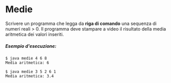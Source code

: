 # Medie

Scrivere un programma che legga da **riga di comando** una sequenza di numeri reali > 0. Il programma deve stampare a video il risultato della media aritmetica dei valori inseriti.

##### Esempio d'esecuzione:
 
 ```text
$ java medie 4 6 8
Media aritmetica: 6

$ java medie 3 5 2 6 1
Media aritmetica: 3.4
```